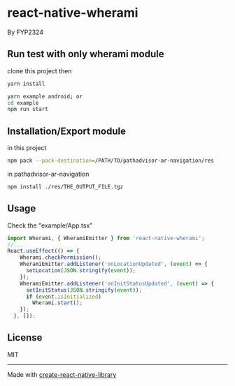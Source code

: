# react-native-wherami

By FYP2324

## Run test with only wherami module
clone this project then 
```sh
yarn install

yarn example android; or
cd example
npm run start
```

## Installation/Export module 
in this project
```sh
npm pack --pack-destination=/PATH/TO/pathadvisor-ar-navigation/res
```
in pathadvisor-ar-navigation
```sh
npm install ./res/THE_OUTPUT_FILE.tgz
```

## Usage
Check the "example/App.tsx"

```js
import Wherami, { WheramiEmitter } from 'react-native-wherami';
//...
React.useEffect(() => {
    Wherami.checkPermission();
    WheramiEmitter.addListener('onLocationUpdated', (event) => {
      setLocation(JSON.stringify(event));
    });
    WheramiEmitter.addListener('onInitStatusUpdated', (event) => {
      setInitStatus(JSON.stringify(event));
      if (event.isInitialized)
        Wherami.start();
    });
  }, []);
```


## License

MIT

---

Made with [create-react-native-library](https://github.com/callstack/react-native-builder-bob)
